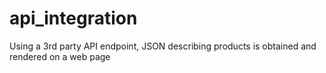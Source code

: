# api_integration
Using a 3rd party API endpoint, JSON describing products is obtained and rendered on a web page
